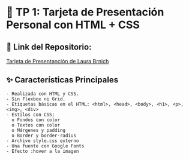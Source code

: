 # 📘 TP 1: Tarjeta de Presentación Personal con HTML + CSS

## 🔗 Link del Repositorio:
[Tarjeta de Presentanción de Laura Brnich](http://laurabrnich4.github.io/Tarjeta-de-presentacion-personal/ "Laura")

## ✨ Características Principales
````
- Realizada con HTML y CSS.
- Sin Flexbox ni Grid.
- Etiquetas básicas en el HTML: <html>, <head>, <body>, <h1>, <p>, <img>, <div>
- Estilos con CSS:
  o Fondos con color
  o Textos con color
  o Márgenes y padding
  o Border y border-radius
- Archivo style.css externo
- Una fuente con Google Fonts
- Efecto :hover a la imagen
````
